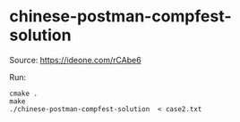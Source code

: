 # chinese-postman-compfest-solution

Source: https://ideone.com/rCAbe6

Run:

```
cmake .
make
./chinese-postman-compfest-solution  < case2.txt
```
